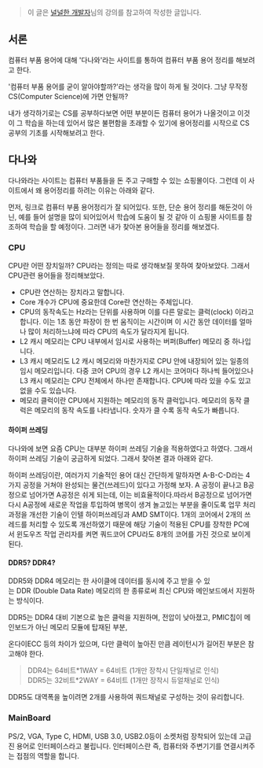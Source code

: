 > 이 글은 [널널한 개발자](https://www.inflearn.com/course/%EB%84%93%EA%B3%A0%EC%96%95%EA%B2%8C-%EC%BB%B4%EA%B3%B5-%EC%A0%84%EA%B3%B5%EC%9E%90/dashboard)님의 강의를 참고하여 작성한 글입니다.

## 서론

컴퓨터 부품 용어에 대해 '다나와'라는 사이트를 통하여 컴퓨터 부품 용어 정리를 해보려고 한다.

'컴퓨터 부품 용어를 굳이 알아야할까?'라는 생각을 많이 하게 될 것이다. 그냥 무작정 CS(Computer Science)에 가면 안될까?

내가 생각하기로는 CS를 공부하다보면 어떤 부분이든 컴퓨터 용어가 나올것이고 이것이 그 학습을 하는데 있어서 많은 불편함을 초래할 수 있기에 용어정리를 시작으로 CS공부의 기초를 시작해보려고 한다.

## 다나와

다나와라는 사이트는 컴퓨터 부품들을 돈 주고 구매할 수 있는 쇼핑몰이다. 그런데 이 사이트에서 왜 용어정리를 하려는 이유는 아래와 같다.

먼저, 링크로 컴퓨터 부품 용어정리가 잘 되어있다. 또한, 단순 용어 정리를 해둔것이 아닌, 예를 들어 설명을 많이 되어있어서 학습에 도움이 될 것 같아 이 쇼핑몰 사이트를 참조하여 학습을 할 예정이다. 그러면 내가 찾아본 용어들을 정리를 해보겠다.

### CPU

CPU란 어떤 장치일까? CPU라는 정의는 따로 생각해보질 못하여 찾아보았다. 그래서 CPU관련 용어들을 정리해보았다.

- CPU란 연산하는 장치라고 말합니다.
- Core 개수가 CPU에 중요한데 Core란 연산하는 주체입니다.
- CPU의 동작속도는 Hz라는 단위를 사용하며 이를 다른 말로는 클럭(clock) 이라고 합니다. 이는 1초 동안 파장이 한 번 움직이는 시간이며 이 시간 동안 데이터를 얼마나 많이 처리하느냐에 따라 CPU의 속도가 달라지게 됩니다.
- L2 캐시 메모리는 CPU 내부에서 임시로 사용하는 버퍼(Buffer) 메모리 중 하나입니다.
- L3 캐시 메모리도 L2 캐시 메모리와 마찬가지로 CPU 안에 내장되어 있는 일종의 임시 메모리입니다. 다중 코어 CPU의 경우 L2 캐시는 코어마다 하나씩 들어있으나 L3 캐시 메모리는 CPU 전체에서 하나만 존재합니다. CPU에 따라 있을 수도 있고 없을 수도 있습니다.
- 메모리 클럭이란 CPU에서 지원하는 메모리의 동작 클럭입니다. 메모리의 동작 클럭은 메모리의 동작 속도를 나타냅니다. 숫자가 클 수록 동작 속도가 빠릅니다.

#### 하이퍼 쓰레딩

다나와에 보면 요즘 CPU는 대부분 하이퍼 쓰레딩 기술을 적용하였다고 하였다. 그래서 하이퍼 쓰레딩 기술이 궁금하게 되었다. 그래서 찾아본 결과 아래와 같다.

하이퍼 쓰레딩이란, 여러가지 기술적인 용어 대신 간단하게 말하자면 A-B-C-D라는 4가지 공정을 거쳐야 완성되는 물건(쓰레드)이 있다고 가정해 보자. A 공정이 끝나고 B공정으로 넘어가면 A공정은 쉬게 되는데, 이는 비효율적이다.따라서 B공정으로 넘어가면 다시 A공정에 새로운 작업을 투입하여 병목이 생겨 놀고있는 부분을 줄이도록 업무 처리 과정을 개선한 기술이 인텔 하이퍼쓰레딩과 AMD SMT이다. 1개의 코어에서 2개의 쓰레드를 처리할 수 있도록 개선하였기 때문에 해당 기술이 적용된 CPU를 장착한 PC에서 윈도우즈 작업 관리자를 켜면 쿼드코어 CPU라도 8개의 코어를 가진 것으로 보이게 된다.

#### DDR5? DDR4?

DDR5와 DDR4 메모리는 한 사이클에 데이터를 동시에 주고 받을 수 있는 DDR (Double Data Rate) 메모리의 한 종류로써 최신 CPU와 메인보드에서 지원하는 방식이다.

DDR5는 DDR4 대비 기본으로 높은 클럭을 지원하며, 전압이 낮아졌고, PMIC칩이 메인보드가 아닌 메모리 모듈에 탑재된 부분,

온다이ECC 등의 차이가 있으며, 다만 클럭이 높아진 만큼 레이턴시가 길어진 부분은 참고해야 한다.

> DDR4는 64비트\*1WAY = 64비트 (1개만 장착시 단일채널로 인식)  
> DDR5는 32비트\*2WAY = 64비트 (1개만 장착시 듀얼채널로 인식)

DDR5도 대역폭을 높이려면 2개를 사용하여 쿼드채널로 구성하는 것이 유리합니다.

### MainBoard

PS/2, VGA, Type C, HDMI, USB 3.0, USB2.0등이 소켓처럼 장착되어 있는데 고급진 용어로 인터페이스라고 불립니다. 인터페이스란 즉, 컴퓨터와 주변기기를 연결시켜주는 접점의 역할을 합니다.
